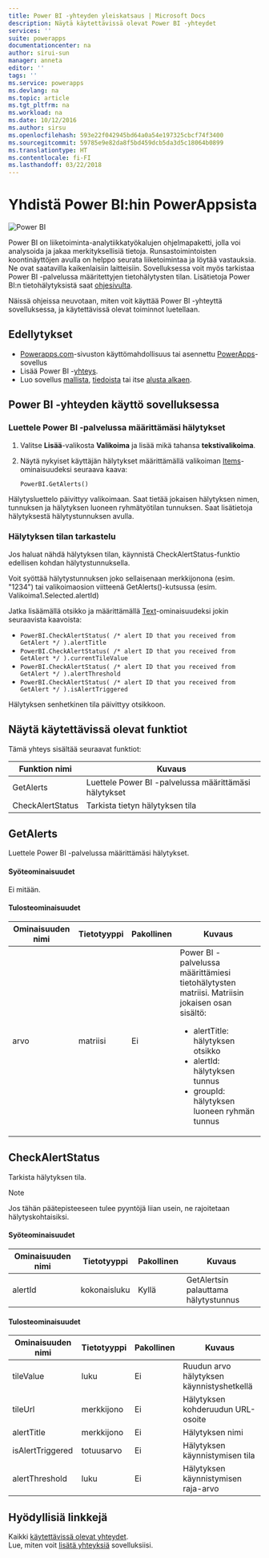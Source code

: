 ```yaml
---
title: Power BI -yhteyden yleiskatsaus | Microsoft Docs
description: Näytä käytettävissä olevat Power BI -yhteydet
services: ''
suite: powerapps
documentationcenter: na
author: sirui-sun
manager: anneta
editor: ''
tags: ''
ms.service: powerapps
ms.devlang: na
ms.topic: article
ms.tgt_pltfrm: na
ms.workload: na
ms.date: 10/12/2016
ms.author: sirsu
ms.openlocfilehash: 593e22f042945bd64a0a54e197325cbcf74f3400
ms.sourcegitcommit: 59785e9e82da8f5bd459dcb5da3d5c18064b0899
ms.translationtype: HT
ms.contentlocale: fi-FI
ms.lasthandoff: 03/22/2018
---
```

# <a name="connect-to-power-bi-from-powerapps"></a>Yhdistä Power BI:hin PowerAppsista
![Power BI](./media/connection-powerbi/powerbiicon.png)

Power BI on liiketoiminta-analytiikkatyökalujen ohjelmapaketti, jolla voi analysoida ja jakaa merkityksellisiä tietoja. Runsastoimintoisten koontinäyttöjen avulla on helppo seurata liiketoimintaa ja löytää vastauksia. Ne ovat saatavilla kaikenlaisiin laitteisiin. Sovelluksessa voit myös tarkistaa Power BI -palvelussa määritettyjen tietohälytysten tilan. Lisätietoja Power BI:n tietohälytyksistä saat [ohjesivulta](https://https://docs.microsoft.com/power-bi/service-set-data-alerts).

Näissä ohjeissa neuvotaan, miten voit käyttää Power BI -yhteyttä sovelluksessa, ja käytettävissä olevat toiminnot luetellaan.

## <a name="prerequisites"></a>Edellytykset
* [Powerapps.com](https://powerapps.com)-sivuston käyttömahdollisuus tai asennettu [PowerApps](http://aka.ms/powerappsinstall)-sovellus
* Lisää Power BI -[yhteys](https://powerapps.microsoft.com/tutorials/add-manage-connections/).
* Luo sovellus [mallista](https://powerapps.microsoft.com/tutorials/get-started-test-drive/), [tiedoista](https://powerapps.microsoft.com/tutorials/get-started-create-from-data/) tai itse [alusta alkaen](https://powerapps.microsoft.com/tutorials/get-started-create-from-blank/).

## <a name="use-the-power-bi-connection-in-your-app"></a>Power BI -yhteyden käyttö sovelluksessa
### <a name="list-the-alerts-that-youve-set-up-in-the-power-bi-service"></a>Luettele Power BI -palvelussa määrittämäsi hälytykset
1. Valitse **Lisää**-valikosta **Valikoima** ja lisää mikä tahansa **tekstivalikoima**.
2. Näytä nykyiset käyttäjän hälytykset määrittämällä valikoiman [Items](../controls/properties-core.md)-ominaisuudeksi seuraava kaava:
   
   `PowerBI.GetAlerts()`

Hälytysluettelo päivittyy valikoimaan. Saat tietää jokaisen hälytyksen nimen, tunnuksen ja hälytyksen luoneen ryhmätyötilan tunnuksen. Saat lisätietoja hälytyksestä hälytystunnuksen avulla.

### <a name="view-the-status-of-an-alert"></a>Hälytyksen tilan tarkastelu
Jos haluat nähdä hälytyksen tilan, käynnistä CheckAlertStatus-funktio edellisen kohdan hälytystunnuksella.

Voit syöttää hälytystunnuksen joko sellaisenaan merkkijonona (esim. "1234") tai valikoimaosion viitteenä GetAlerts()-kutsussa (esim. Valikoima1.Selected.alertId)

Jatka lisäämällä otsikko ja määrittämällä [Text](../controls/properties-core.md)-ominaisuudeksi jokin seuraavista kaavoista:

* `PowerBI.CheckAlertStatus( /* alert ID that you received from GetAlert */ ).alertTitle`
* `PowerBI.CheckAlertStatus( /* alert ID that you received from GetAlert */ ).currentTileValue`
* `PowerBI.CheckAlertStatus( /* alert ID that you received from GetAlert */ ).alertThreshold`
* `PowerBI.CheckAlertStatus( /* alert ID that you received from GetAlert */ ).isAlertTriggered`

Hälytyksen senhetkinen tila päivittyy otsikkoon.

## <a name="view-the-available-functions"></a>Näytä käytettävissä olevat funktiot
Tämä yhteys sisältää seuraavat funktiot:

| Funktion nimi | Kuvaus |
| --- | --- |
| GetAlerts |Luettele Power BI -palvelussa määrittämäsi hälytykset |
| CheckAlertStatus |Tarkista tietyn hälytyksen tila |

## <a name="getalerts"></a>GetAlerts
Luettele Power BI -palvelussa määrittämäsi hälytykset.

#### <a name="input-properties"></a>Syöteominaisuudet
Ei mitään.

#### <a name="output-properties"></a>Tulosteominaisuudet
| Ominaisuuden nimi | Tietotyyppi | Pakollinen | Kuvaus |
| --- | --- | --- | --- |
| arvo |matriisi |Ei |Power BI -palvelussa määrittämiesi tietohälytysten matriisi. Matriisin jokaisen osan sisältö: <ul><li>alertTitle: hälytyksen otsikko</li><li>alertId: hälytyksen tunnus</li><li>groupId: hälytyksen luoneen ryhmän tunnus</li></ul> |

## <a name="checkalertstatus"></a>CheckAlertStatus
Tarkista hälytyksen tila.

> [!NOTE]
> Jos tähän päätepisteeseen tulee pyyntöjä liian usein, ne rajoitetaan hälytyskohtaisiksi.

#### <a name="input-properties"></a>Syöteominaisuudet
| Ominaisuuden nimi | Tietotyyppi | Pakollinen | Kuvaus |
| --- | --- | --- | --- |
| alertId |kokonaisluku |Kyllä |GetAlertsin palauttama hälytystunnus |

#### <a name="output-properties"></a>Tulosteominaisuudet
| Ominaisuuden nimi | Tietotyyppi | Pakollinen | Kuvaus |
| --- | --- | --- | --- |
| tileValue |luku |Ei |Ruudun arvo hälytyksen käynnistyshetkellä |
| tileUrl |merkkijono |Ei |Hälytyksen kohderuudun URL-osoite |
| alertTitle |merkkijono |Ei |Hälytyksen nimi |
| isAlertTriggered |totuusarvo |Ei |Hälytyksen käynnistymisen tila |
| alertThreshold |luku |Ei |Hälytyksen käynnistymisen raja-arvo |

## <a name="helpful-links"></a>Hyödyllisiä linkkejä
Kaikki [käytettävissä olevat yhteydet](../connections-list.md).  
Lue, miten voit [lisätä yhteyksiä](../add-manage-connections.md) sovelluksiisi.

